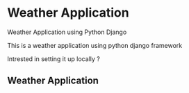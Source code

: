 # Weather Application

Weather Application using Python Django

This is a weather application using python django framework

Intrested in setting it up locally ?

## Weather Application

